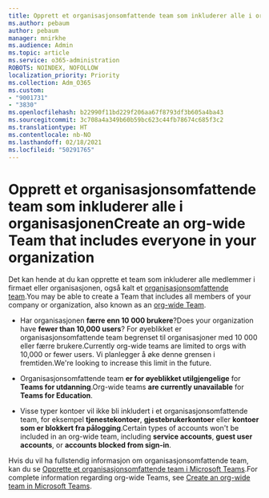 ```yaml
---
title: Opprett et organisasjonsomfattende team som inkluderer alle i organisasjonen
ms.author: pebaum
author: pebaum
manager: mnirkhe
ms.audience: Admin
ms.topic: article
ms.service: o365-administration
ROBOTS: NOINDEX, NOFOLLOW
localization_priority: Priority
ms.collection: Adm_O365
ms.custom:
- "9001731"
- "3830"
ms.openlocfilehash: b22990f11bd229f206aa67f8793df3b605a4ba43
ms.sourcegitcommit: 3c708a4a349b60b59bc623c44fb78674c685f3c2
ms.translationtype: HT
ms.contentlocale: nb-NO
ms.lasthandoff: 02/18/2021
ms.locfileid: "50291765"
---
```

# <a name="create-an-org-wide-team-that-includes-everyone-in-your-organization"></a><span data-ttu-id="1fff1-102">Opprett et organisasjonsomfattende team som inkluderer alle i organisasjonen</span><span class="sxs-lookup"><span data-stu-id="1fff1-102">Create an org-wide Team that includes everyone in your organization</span></span>

<span data-ttu-id="1fff1-103">Det kan hende at du kan opprette et team som inkluderer alle medlemmer i firmaet eller organisasjonen, også kalt et [organisasjonsomfattende team](https://docs.microsoft.com/microsoftteams/create-an-org-wide-team).</span><span class="sxs-lookup"><span data-stu-id="1fff1-103">You may be able to create a Team that includes all members of your company or organization, also known as an [org-wide Team](https://docs.microsoft.com/microsoftteams/create-an-org-wide-team).</span></span>

- <span data-ttu-id="1fff1-104">Har organisasjonen **færre enn 10 000 brukere**?</span><span class="sxs-lookup"><span data-stu-id="1fff1-104">Does your organization have **fewer than 10,000 users**?</span></span> <span data-ttu-id="1fff1-105">For øyeblikket er organisasjonsomfattende team begrenset til organisasjoner med 10 000 eller færre brukere.</span><span class="sxs-lookup"><span data-stu-id="1fff1-105">Currently org-wide teams are limited to orgs with 10,000 or fewer users.</span></span> <span data-ttu-id="1fff1-106">Vi planlegger å øke denne grensen i fremtiden.</span><span class="sxs-lookup"><span data-stu-id="1fff1-106">We're looking to increase this limit in the future.</span></span>

- <span data-ttu-id="1fff1-107">Organisasjonsomfattende team **er for øyeblikket utilgjengelige** for **Teams for utdanning**.</span><span class="sxs-lookup"><span data-stu-id="1fff1-107">Org-wide teams **are currently unavailable** for **Teams for Education**.</span></span>

- <span data-ttu-id="1fff1-108">Visse typer kontoer vil ikke bli inkludert i et organisasjonsomfattende team, for eksempel **tjenestekontoer**, **gjestebrukerkontoer** eller **kontoer som er blokkert fra pålogging**.</span><span class="sxs-lookup"><span data-stu-id="1fff1-108">Certain types of accounts won't be included in an org-wide team, including **service accounts**, **guest user accounts**, or **accounts blocked from sign-in**.</span></span>

<span data-ttu-id="1fff1-109">Hvis du vil ha fullstendig informasjon om organisasjonsomfattende team, kan du se [Opprette et organisasjonsomfattende team i Microsoft Teams](https://docs.microsoft.com/microsoftteams/create-an-org-wide-team).</span><span class="sxs-lookup"><span data-stu-id="1fff1-109">For complete information regarding org-wide Teams, see [Create an org-wide team in Microsoft Teams](https://docs.microsoft.com/microsoftteams/create-an-org-wide-team).</span></span> 
